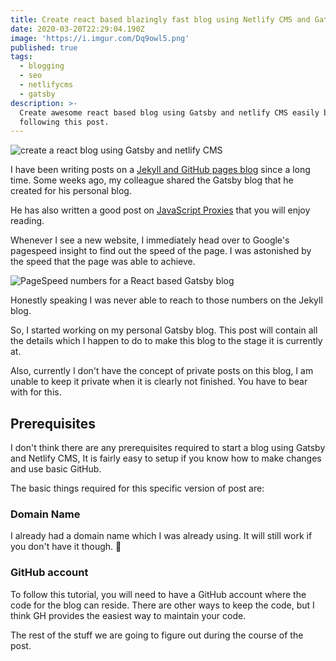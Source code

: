 ```yaml
---
title: Create react based blazingly fast blog using Netlify CMS and Gatsby
date: 2020-03-20T22:29:04.190Z
image: 'https://i.imgur.com/Dq9owl5.png'
published: true
tags:
  - blogging
  - seo
  - netlifycms
  - gatsby
description: >-
  Create awesome react based blog using Gatsby and netlify CMS easily by
  following this post.
---
```

![create a react blog using Gatsby and netlify CMS](https://i.imgur.com/Dq9owl5.png)

I have been writing posts on a [Jekyll and GitHub pages blog](https://ranvir.xyz/blog) since a long time. Some weeks ago, my colleague shared the Gatsby blog that he created for his personal blog.

He has also written a good post on [JavaScript Proxies](https://www.arbazsiddiqui.me/javascript-proxies-real-world-use-cases/) that you will enjoy reading.

Whenever I see a new website, I immediately head over to Google's pagespeed insight to find out the speed of the page. I was astonished by the speed that the page was able to achieve.

![PageSpeed numbers for a React based Gatsby blog](https://i.imgur.com/UsKCfsh.png)

Honestly speaking I was never able to reach to those numbers on the Jekyll blog.

So, I started working on my personal Gatsby blog. This post will contain all the details which I happen to do to make this blog to the stage it is currently at.

Also, currently I don't have the concept of private posts on this blog, I am unable to keep it private when it is clearly not finished. You have to bear with for this.

## Prerequisites

I don't think there are any prerequisites required to start a blog using Gatsby and Netlify CMS, It is fairly easy to setup if you know how to make changes and use basic GitHub.

The basic things required for this specific version of post are:

### Domain Name

I already had a domain name which I was already using. It will still work if you don't have it though. 🙏

### GitHub account

To follow this tutorial, you will need to have a GitHub account where the code for the blog can reside. There are other ways to keep the code, but I think GH provides the easiest way to maintain your code.

The rest of the stuff we are going to figure out during the course of the post.
 